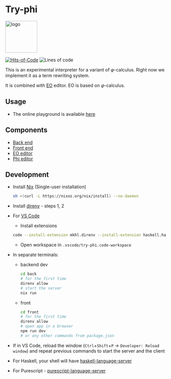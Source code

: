 # Try-phi

<img alt="logo" src="https://www.objectionary.com/cactus.svg" height="100px" />

[![Hits-of-Code](https://hitsofcode.com/github/objectionary/try-phi?branch=main)](https://hitsofcode.com/view/github/objectionary/try-phi?branch=main)
![Lines of code](https://img.shields.io/tokei/lines/github/objectionary/try-phi?style=flat-square)

This is an experimental interpreter for a variant of 𝜑-calculus.
Right now we implement it as a term rewriting system.

It is combined with [EO](https://github.com/objectionary/eo) editor. EO is based on 𝜑-calculus.

## Usage

- The online playground is available [here](https://www.objectionary.com/try-phi/?editor=phi&snippet=%5B%0A%20%20a%20-%3E%203%2C%0A%20%20b%20-%3E%20%5E0.a%0A%5D.b)

## Components

- [Back end](./back/)
- [Front end](./front/)
- [EO editor](https://github.com/br4ch1st0chr0n3/eo-editor)
- [Phi editor](https://github.com/br4ch1st0chr0n3/phi-editor)

## Development

- Install [Nix](https://nixos.org/download.html) (Single-user installation)
  ```sh
  sh <(curl -L https://nixos.org/nix/install) --no-daemon
  ```

- Install [direnv](https://nix.dev/tutorials/declarative-and-reproducible-developer-environments#direnv-automatically-activating-the-environment-on-directory-change) - steps 1, 2

- For [VS Code](https://code.visualstudio.com/)
  - Install extensions
  ```sh
  code --install-extension mkhl.direnv --install-extension haskell.haskell --install-extension nwolverson.ide-purescript
  ```
  - Open workspace in `.vscode/try-phi.code-workspace`

- In separate terminals:
  - backend dev
    ```sh
    cd back
    # for the first time
    direnv allow
    # start the server
    nix run
    ```
  - front
    ```sh
    cd front
    # for the first time
    direnv allow
    # open app in a browser
    npm run dev
    # or any other commands from package.json
    ```

- If in VS Code, reload the window (`Ctrl`+`Shift`+`P` -> `Developer: Reload window`) and repeat previous commands to start the server and the client

- For Haskell, your shell will have [haskell-language-server](https://github.com/haskell/haskell-language-server)
- For Purescript - [purescript-language-server](https://github.com/nwolverson/purescript-language-server)